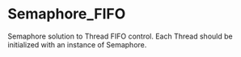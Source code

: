 # Semaphore_FIFO

Semaphore solution to Thread FIFO control. Each Thread should be initialized with an instance of Semaphore.
